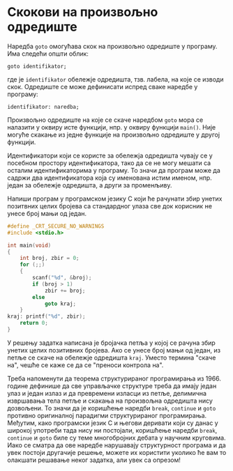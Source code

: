 # Скокови на произвољно одредиште

Наредба `goto` омогућава скок на произвољно одредиште у програму. Има следећи
општи облик:

```text
goto identifikator;
```

где је `identifikator` обележје одредишта, тзв. лабела, на које се изводи скок.
Одредиште се може дефинисати испред сваке наредбе у програму:

```text
identifikator: naredba;
```

Произвољно одредиште на које се скаче наредбом `goto` мора се налазити у
оквиру исте функцији, нпр. у оквиру функцији `main()`. Није могуће скакање из
једне функције на произвољно одредиште у другој функцији.

Идентификатори који се користе за обележја одредишта чувају се у посебном
простору идентификатора, тако да се не могу мешати са осталим идентификаторима
у програму. То значи да програм може да садржи два идентификатора која су
именована истим именом, нпр. један за обележје одредишта, а други за
променљиву.

Напиши програм у програмском језику C који ће рачунати збир унетих позитвних
целих бројева са стандардног улаза све док корисник не унесе број мањи од
један.

```c
#define _CRT_SECURE_NO_WARNINGS
#include <stdio.h>

int main(void)
{
    int broj, zbir = 0;
    for (;;)
    {
        scanf("%d", &broj);
        if (broj > 1)
            zbir += broj;
        else
            goto kraj;
    }
kraj: printf("%d", zbir);
    return 0;
}
```

У решењу задатка написана је бројачка петља у којој се рачуна збир унетих целих
позитивних бројева. Ако се унесе број мањи од један, из петље се скаче на
обележје одредишта `kraj`. Уместо термина "скаче на", чешће се каже се да се
"преноси контрола на".

Треба напоменути да теорема структурираног програмирања из 1966. године
дефинише да све управљачке структуре треба да имају један улаз и један излаз и
да превремени изласци из петље, делимична извршавања тела петље и скакања на
произвољна одредишта нису дозвољени. То значи да је коришћење наредби `break`,
`continue` и `goto` противно оригиналној парадигми структурираног програмирања.
Међутим, како програмски језик C и његови деривати који су данас у широкој
употреби тада нису ни постојали, коришћење наредби `break`, `continue` и `goto`
биле су теме многобројних дебата у научним круговима. Иако се сматра да ове
наредбе нарушавају структурност програма и да увек постоји другачије решење,
можете их користити уколико ће вам то олакшати решавање неког задатка, али увек
са опрезом!
